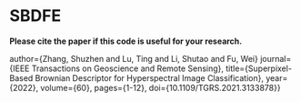 # SBDFE

  **Please cite the paper if this code is useful for your research.**
  
  author={Zhang, Shuzhen and Lu, Ting and Li, Shutao and Fu, Wei}
  journal={IEEE Transactions on Geoscience and Remote Sensing}, 
  title={Superpixel-Based Brownian Descriptor for Hyperspectral Image Classification}, 
  year={2022},
  volume={60},
  pages={1-12},
  doi={10.1109/TGRS.2021.3133878}}
